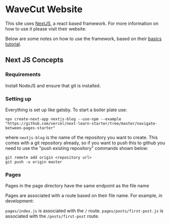 # WaveCut Website

This site uses [NextJS](https://nextjs.org), a react based framework. For more information on how to use it please visit their website.

Below are some notes on how to use the framework, based on their [basics tutorial](https://nextjs.org/learn/).

## Next JS Concepts

### Requirements
Install NodeJS and ensure that git is installed. 

### Setting up

Everything is set up like gatsby. To start a boiler plate use:

```
npx create-next-app nextjs-blog --use-npm --example "https://github.com/vercel/next-learn-starter/tree/master/navigate-between-pages-starter"

```

where `nextjs-blog` is the name of the repository you want to create. This comes with a git repository already, so if you want to push this to github you need to use the "push existing repository" commands shown below:

```
git remote add origin <repository url>
git push -u origin master
```

### Pages

Pages in the page directory have the same endpoint as the file name

Pages are associated with a route based on their file name. For example, in development:

`pages/index.js` is associated with the `/` route.
`pages/posts/first-post.js` is associated with the `/posts/first-post` route.

